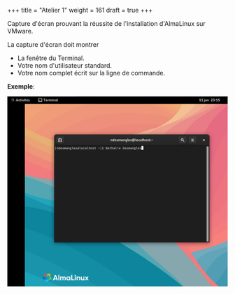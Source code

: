 +++
title = "Atelier 1"
weight = 161
draft = true
+++

Capture d'écran prouvant la réussite de l'installation d'AlmaLinux sur VMware.

La capture d'écran doit montrer
- La fenêtre du Terminal.
- Votre nom d'utilisateur standard.
- Votre nom complet écrit sur la ligne de commande.


**Exemple**:

![Exemple de capture](solution_atelier1.png?width=100vw)